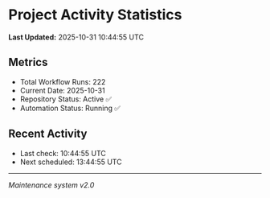 # Project Activity Statistics

**Last Updated:** 2025-10-31 10:44:55 UTC

## Metrics
- Total Workflow Runs: 222
- Current Date: 2025-10-31
- Repository Status: Active ✅
- Automation Status: Running ✅

## Recent Activity
- Last check: 10:44:55 UTC
- Next scheduled: 13:44:55 UTC

---
*Maintenance system v2.0*
